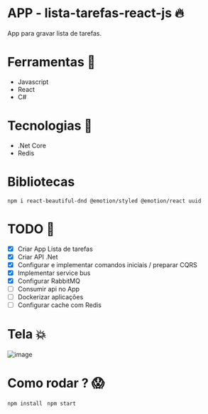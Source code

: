 # APP - lista-tarefas-react-js  🔥
App para gravar lista de tarefas.

# Ferramentas 💛

* Javascript
* React
* C#

# Tecnologias 💛

* .Net Core
* Redis

# Bibliotecas

```npm i react-beautiful-dnd @emotion/styled @emotion/react uuid```

# TODO 👷 

- [x] Criar App Lista de tarefas
- [x] Criar API .Net
- [x] Configurar e implementar comandos iniciais / preparar CQRS
- [x] Implementar service bus
- [x] Configurar RabbitMQ
- [ ] Consumir api no App
- [ ] Dockerizar aplicações
- [ ] Configurar cache com Redis

# Tela 💥

![image](https://user-images.githubusercontent.com/8622005/148626750-3b641e8f-fa3c-48fe-95b1-7f85bc428bad.png)


# Como rodar ? 😱

```npm install ```
```npm start```
